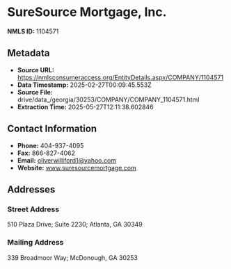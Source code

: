 # SureSource Mortgage, Inc.

**NMLS ID:** 1104571

## Metadata
- **Source URL:** https://nmlsconsumeraccess.org/EntityDetails.aspx/COMPANY/1104571
- **Data Timestamp:** 2025-02-27T00:09:45.553Z
- **Source File:** drive/data_/georgia/30253/COMPANY/COMPANY_1104571.html
- **Extraction Time:** 2025-05-27T12:11:38.602846

## Contact Information
- **Phone:** 404-937-4095
- **Fax:** 866-827-4062
- **Email:** oliverwilliford1@yahoo.com
- **Website:** www.suresourcemortgage.com

## Addresses
### Street Address
510 Plaza Drive; Suite 2230; Atlanta, GA 30349

### Mailing Address
339 Broadmoor Way; McDonough, GA 30253
